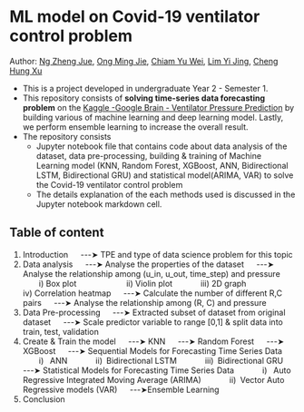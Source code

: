 # ML model on Covid-19 ventilator control problem
Author: [Ng Zheng Jue](https://github.com/xinjue37), [Ong Ming Jie](https://github.com/ethanong98), [Chiam Yu Wei](https://github.com/yuwei0410), [Lim Yi Jing](https://github.com/yijing0612), [Cheng Hung Xu](https://github.com/hxDying)

* This is a project developed in undergraduate Year 2 - Semester 1.
* This repository consists of **solving time-series data forecasting problem** on the [Kaggle -Google Brain - Ventilator Pressure Prediction](https://www.kaggle.com/competitions/ventilator-pressure-prediction/data) by building various of machine learning and deep learning model. Lastly, we perform ensemble learning to increase the overall result.
* The repository consists
  - Jupyter notebook file that contains code about data analysis of the dataset, data pre-processing, building & training of Machine Learning model (KNN, Random Forest, XGBoost, ANN, Bidirectional LSTM, Bidirectional GRU) and statistical model(ARIMA, VAR) to solve the Covid-19 ventilator control problem
  - The details explanation of the each methods used is discussed in the Jupyter notebook markdown cell.
 
## Table of content
1. Introduction
  ---➤ TPE and type of data science problem for this topic
2. Data analysis
  ---➤ Analyse the properties of the dataset
  ---➤ Analyse the relationship among (u_in, u_out, time_step) and pressure
    i) Box plot       ii) Violin plot
    iii) 2D graph         iv) Correlation heatmap
  ---➤ Calculate the number of different R,C pairs
  ---➤ Analyse the relationship among (R, C) and pressure
3. Data Pre-processing
  ---➤ Extracted subset of dataset from original dataset
  ---➤ Scale predictor variable to range [0,1] & split data into train, test, validation
4. Create & Train the model
  ---➤ KNN
  ---➤ Random Forest
  ---➤ XGBoost
  ---➤ Sequential Models for Forecasting Time Series Data
    i)  ANN
    ii) Bidirectional LSTM
    iii) Bidirectional GRU
  ---➤ Statistical Models for Forecasting Time Series Data
    i)  Auto Regressive Integrated Moving Average (ARIMA)
    ii) Vector Auto Regressive models (VAR)
  ---➤Ensemble Learning
5. Conclusion
